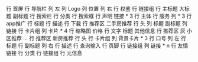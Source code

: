 行 首屏
    行 导航栏
        列 左
            列 Logo
            列 位置
        列 右
            行 权鉴
            行 链接组
    行 主标题
        大标题
        副标题
    行 搜索栏
        行 分类
        行 搜索框
    行 声明
        链接 * 3
行 主体
    行 服务
        列 * 3
    行 app推广
        行 标题
        行 描述
        行 下载
    行 推荐区 二手房推荐
        行 头
           列
                标题 
                副标题
           列
                链接
        行 卡片组
            列 卡片 * 4
                行 
                    缩略图
                    价格
                行 文字
                    标题
                    其他信息
    行 推荐区 灰 小区推荐
        ...
    行 推荐区 新房推荐
        行 头
        行 卡片组
            列 背景卡片 * 3
    行 口号
        列 左
            行 标题
            行 副标题
        列 右
            行 描述
            行 查询输入
行 页脚
    行 链接组
        列 链接 * n
    行 友情链接
        行 分类
        行 链接组
    行 元信息
        
